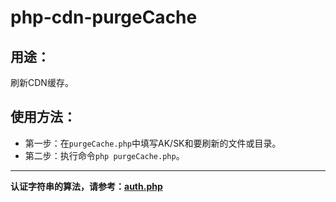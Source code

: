 # php-cdn-purgeCache

## 用途：

刷新CDN缓存。

## 使用方法：

* 第一步：在`purgeCache.php`中填写AK/SK和要刷新的文件或目录。
* 第二步：执行命令`php purgeCache.php`。

---

**认证字符串的算法，请参考：[auth.php](../../authorization/auth.php)**